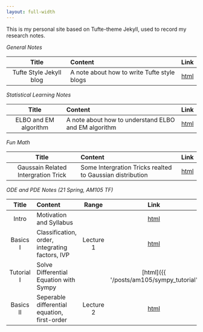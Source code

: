 ```yaml
---
layout: full-width
---
```


This is my personal site based on Tufte-theme Jekyll, used to record my research notes. 


<i class='contrast'>General Notes</i>


|  Title  | Content | Link |
|:--:|:------------|:---:|
|Tufte Style Jekyll blog|A note about how to write Tufte style blogs| [html](syntax)|

<i class='contrast'>Statistical Learning Notes</i>

|  Title  | Content | Link |
|:--:|:------------|:---:|
|ELBO and EM algorithm| A note about how to understand ELBO and EM algorithm| [html](stat/elbo/)|


<i class='contrast'>Fun Math</i>

|  Title  | Content | Link |
|:--:|:------------|:---:|
|Gaussain Related Intergration Trick| Some Intergration Tricks realted to Gaussian distribution| [html](funmath/gaussian/)|

<i class='contrast'>ODE and PDE Notes (21 Spring, AM105 TF)</i>

|  Title  | Content | Range| Link |
|:--:|:------------|:---:|:---:|
|Intro|Motivation and Syllabus|| [html](am105)|
|Basics I|Classification, order, integrating factors, IVP|Lecture 1| [html](am105/part1/)|
|Tutorial I|Solve Differential Equation with Sympy|| [html]({{ '/posts/am105/sympy_tutorial' | relative_url }})|
|Basics II|Seperable differential equation, first-order| Lecture 2|[html](am105/part2/)|
